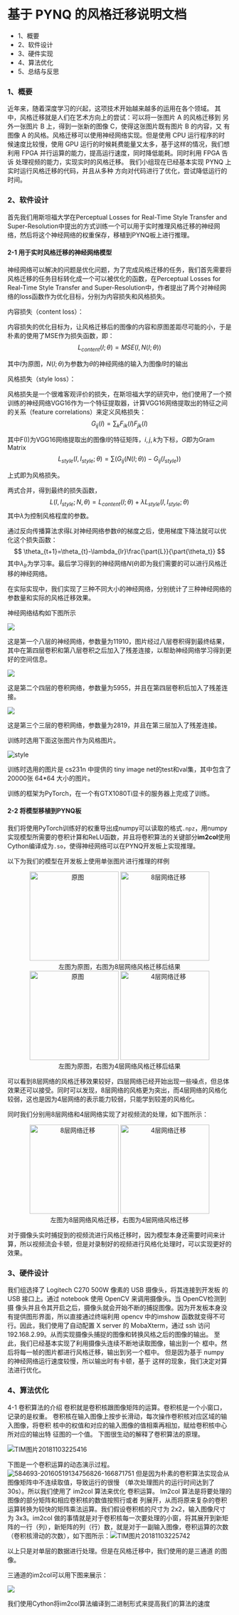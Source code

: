#          基于 PYNQ 的风格迁移说明文档 

- 1、概要
- 2、软件设计
- 3、硬件实现
- 4、算法优化
- 5、总结与反思

### 1、概要

近年来，随着深度学习的兴起，这项技术开始越来越多的运用在各个领域。
其中，风格迁移就是人们在艺术方向上的尝试：可以将一张图片 A 的风格迁移到
另外一张图片 B 上，得到一张新的图像 C，使得这张图片既有图片 B 的内容，又
有图像 A 的风格。风格迁移可以使用神经网络实现。但是使用 CPU 运行程序的时
候速度比较慢，使用 GPU 运行的时候耗费能量又太多，基于这样的情况，我们想
利用 FPGA 并行运算的能力，提高运行速度，同时降低能耗。同时利用 FPGA 告诉
处理视频的能力，实现实时的风格迁移。
我们小组现在已经基本实现 PYNQ 上实时运行风格迁移的代码，并且从多种
方向对代码进行了优化，尝试降低运行的时间。

### 2、软件设计

首先我们用斯坦福大学在Perceptual Losses for Real-Time Style Transfer 
and Super-Resolution中提出的方式训练一个可以用于实时推理风格迁移的神经网络，然后将这个神经网络的权重保存，移植到PYNQ板上进行推理。

#### 2-1 用于实时风格迁移的神经网络模型

神经网络可以解决的问题是优化问题，为了完成风格迁移的任务，我们首先需要将风格迁移的任务目标转化成一个可以被优化的函数，在Perceptual Losses for Real-Time Style Transfer 
and Super-Resolution中，作者提出了两个对神经网络的loss函数作为优化目标，分别为内容损失和风格损失。

内容损失（content loss）：

内容损失的优化目标为，让风格迁移后的图像的内容和原图差距尽可能的小，于是朴素的使用了MSE作为损失函数，即：
$$
L_{content}(I;\theta) = MSE(I, N(I;\theta))
$$

其中$I$为原图，$N(I;\theta)$为参数为$\theta$的神经网络的输入为图像$I$时的输出

风格损失（style loss）：

风格损失是一个很难客观评价的损失，在斯坦福大学的研究中，他们使用了一个预训练的神经网络VGG16作为一个特征提取器，计算VGG16网络提取出的特征之间的关系（feature correlations）来定义风格损失：
$$
G_{ij}(I)=\sum_{k}{F_{ik}(I)F_{jk}(I)}
$$

其中F(I)为VGG16网络提取出的图像$I$的特征矩阵，$i,j,k$为下标，$G$即为Gram Matrix
$$
L_{style}(I, I_{style};\theta) = \sum{(G_{ij}(N(I;\theta))-G_{ij}(I_{style}))}
$$

上式即为风格损失。

两式合并，得到最终的损失函数，
$$
L(I,I_{style};N, \theta)=L_{content}(I;\theta)+\lambda L_{style}(I,I_{style};\theta)
$$
其中$\lambda$为控制风格程度的参数。

通过反向传播算法求得$L$对神经网络参数$\theta$的梯度之后，使用梯度下降法就可以优化这个损失函数：
$$
\theta_{t+1}=\theta_{t}-\lambda_{lr}\frac{\part{L}}{\part{\theta_t}}
$$
其中$\lambda_{lr}$为学习率。最后学习得到的神经网络$N(\theta)$即为我们需要的可以进行风格迁移的神经网络。

在实际实现中，我们实现了三种不同大小的神经网络，分别统计了三种神经网络的参数量和实际的风格迁移效果。

神经网络结构如下图所示

![](image/微信图片_20181104124012.png)

这是第一个八层的神经网络，参数量为11910，图片经过八层卷积得到最终结果，其中在第四层卷积和第八层卷积之后加入了残差连接，以帮助神经网络学习得到更好的空间信息。

![](image/微信图片_20181104123843.png)

这是第二个四层的卷积网络，参数量为5955，并且在第四层卷积后加入了残差连接。

![](image/微信图片_20181104122916.png)

这是第三个三层的卷积网络，参数量为2819，并且在第三层加入了残差连接。

训练时选用下面这张图片作为风格图片。

![style](image/image2.jpeg)

训练时选用的图片是 cs231n 中提供的 tiny image net的test和val集，其中包含了 20000张 64*64 大小的图片。

训练的框架为PyTorch，在一个有GTX1080Ti显卡的服务器上完成了训练。

#### 2-2 将模型移植到PYNQ板

我们将使用PyTorch训练好的权重导出成numpy可以读取的格式`.npz`，用numpy实现模型所需要的卷积计算和ReLU函数，并且将卷积算法的关键部分**im2col**使用Cython编译成为`.so`，使得神经网络可以在PYNQ开发板上实现推理。

以下为我们的模型在开发板上使用单张图片进行推理的样例

<center class="half">
    <img src="image/image12.jpeg" width=200 title="原图"></img>
	<img src="image/image13.jpeg" width=200 title="8层网络迁移"></img><br/>
左图为原图，右图为8层网络风格迁移后结果
</center>



<center class="half">
    <img src="image/image12.jpeg" width=200 title="原图"></img>
	<img src="image/image15.jpeg" width=200 title="4层网络迁移"></img><br/>
左图为原图，右图为4层网络风格迁移后结果
</center>


可以看到8层网络的风格迁移效果较好，四层网络已经开始出现一些噪点，但总体效果还可以接受。同时可以发现，8层网络的风格更为突出，而4层网络的风格化较弱，这也是因为4层网络的表示能力较弱，只能学到较差的风格化。

同时我们分别用8层网络和4层网络实现了对视频流的处理，如下图所示：

<center class="half">
    <img src="image/image16.jpeg" width=200 title="8层网络迁移"></img>
	<img src="image/image17.jpeg" width=200 title="4层网络迁移"></img><br/>
左图为8层网络风格迁移，右图为4层网络风格迁移
</center>

对于摄像头实时捕捉到的视频流进行风格迁移时，因为模型本身还需要时间来计算，所以视频流会卡顿，但是对录制好的视频进行风格化处理时，可以实现更好的效果。


### 3、硬件设计

我们组选择了 Logitech C270 500W 像素的 USB 摄像头，将其连接到开发板
的 USB 接口上。通过 notebook 使用 OpenCV 来调用摄像头。当 OpenCV检测到摄
像头并且令其开启之后，摄像头就会开始不断的捕捉图像。因为开发板本身没有提供图形界面，所以直接通过终端利用 opencv 中的imshow 函数就变得不可行。因此，我们使用了自动配置 X server 的 MobaXterm，通过 ssh 访问 192.168.2.99。从而实现摄像头捕捉的图像和转换风格之后的图像的输出。
至此，我们已经基本实现了利用摄像头连续不断地读取图像，输出到一个
框中。然后将每一帧的图片都进行风格迁移，输出到另一个框中。
但是因为基于 numpy 的神经网络运行速度较慢，所以输出时有卡顿，基于
这样的现象，我们决定对算法进行优化。

### 4、算法优化

4-1 卷积算法的介绍
卷积就是卷积核跟图像矩阵的运算。卷积核是一个小窗口，记录的是权重。
卷积核在输入图像上按步长滑动，每次操作卷积核对应区域的输入图像，将卷积
核中的权值和对应的输入图像的值相乘再相加，赋给卷积核中心所对应的输出特
征图的一个值。
下图很生动的解释了卷积算法的原理。

![TIM图片20181103225416](image/image4.jpeg)

下图是一个卷积运算的动态演示过程。![584693-20160519134756826-166871751](image/image5.GIF)
但是因为朴素的卷积算法实现会从图像矩阵中不连续取值，导致运行的很慢
（单次处理图片的运行时间达到了 30s）。所以我们使用了 im2col 算法来优化
卷积运算。
Im2col 算法是将要处理的图像的部分矩阵和相应卷积核的数值按照行或者
列展开，从而将原来复杂的卷积运算转换为较快的矩阵乘法运算。我们假设卷积核的尺寸为 2x2，输入图像尺寸为 3x3。im2col 做的事情就是对于卷积核每一次要处理的小窗，将其展开到新矩阵的一行（列），新矩阵的列（行）数，就是对于一副输入图像，卷积运算的次数（卷积核滑动的次数），如下图所示：![TIM图片20181103225742](image/image6.png)

以上只是对单层的数据进行处理。但是在风格迁移中，我们使用的是三通道
的图像。

三通道的im2col可以用下图来展示：

![](image/im2col.png)

我们使用Cython将im2col算法编译到二进制形式来提高我们的算法的速度
